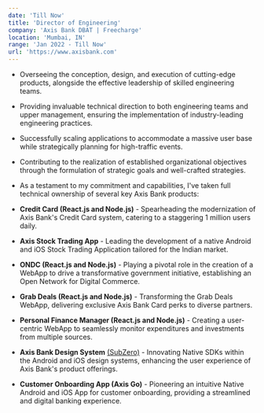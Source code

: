 ```yaml
---
date: 'Till Now'
title: 'Director of Engineering'
company: 'Axis Bank DBAT | Freecharge'
location: 'Mumbai, IN'
range: 'Jan 2022 - Till Now'
url: 'https://www.axisbank.com'
---
```


- Overseeing the conception, design, and execution of cutting-edge products, alongside the effective leadership of skilled engineering teams.
- Providing invaluable technical direction to both engineering teams and upper management, ensuring the implementation of industry-leading engineering practices.
- Successfully scaling applications to accommodate a massive user base while strategically planning for high-traffic events.
- Contributing to the realization of established organizational objectives through the formulation of strategic goals and well-crafted strategies.
- As a testament to my commitment and capabilities, I've taken full technical ownership of several key Axis Bank products:

- **Credit Card (React.js and Node.js)** - Spearheading the modernization of Axis Bank's Credit Card system, catering to a staggering 1 million users daily.

- **Axis Stock Trading App** - Leading the development of a native Android and iOS Stock Trading Application tailored for the Indian market.

- **ONDC (React.js and Node.js)** - Playing a pivotal role in the creation of a WebApp to drive a transformative government initiative, establishing an Open Network for Digital Commerce.

- **Grab Deals (React.js and Node.js)** - Transforming the Grab Deals WebApp, delivering exclusive Axis Bank Card perks to diverse partners.

- **Personal Finance Manager (React.js and Node.js)** - Creating a user-centric WebApp to seamlessly monitor expenditures and investments from multiple sources.

- **Axis Bank Design System** [(SubZero)](https://www.subzero.axisbank.com/) - Innovating Native SDKs within the Android and iOS design systems, enhancing the user experience of Axis Bank's product offerings.

- **Customer Onboarding App (Axis Go)** - Pioneering an intuitive Native Android and iOS App for customer onboarding, providing a streamlined and digital banking experience.
